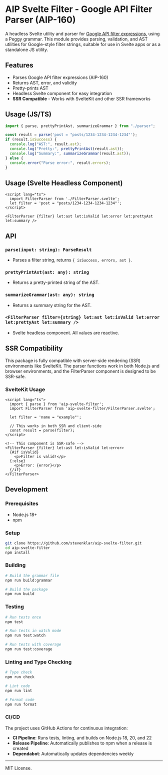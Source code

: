 # AIP Svelte Filter - Google API Filter Parser (AIP-160)

A headless Svelte utility and parser for [Google API filter expressions](https://google.aip.dev/160), using a Peggy grammar. This module provides parsing, validation, and AST utilities for Google-style filter strings, suitable for use in Svelte apps or as a standalone JS utility.

## Features

- Parses Google API filter expressions (AIP-160)
- Returns AST, error, and validity
- Pretty-prints AST
- Headless Svelte component for easy integration
- **SSR Compatible** - Works with SvelteKit and other SSR frameworks

## Usage (JS/TS)

```ts
import { parse, prettyPrintAst, summarizeGrammar } from "./parser";

const result = parse('post = "posts/1234-1234-1234-1234"');
if (result.isSuccess) {
  console.log("AST:", result.ast);
  console.log("Pretty:", prettyPrintAst(result.ast));
  console.log("Summary:", summarizeGrammar(result.ast));
} else {
  console.error("Parse error:", result.errors);
}
```

## Usage (Svelte Headless Component)

```svelte
<script lang="ts">
  import FilterParser from './FilterParser.svelte';
  let filter = 'post = "posts/1234-1234-1234-1234"';
</script>

<FilterParser {filter} let:ast let:isValid let:error let:prettyAst let:summary />
```

## API

### `parse(input: string): ParseResult`

- Parses a filter string, returns `{ isSuccess, errors, ast }`.

### `prettyPrintAst(ast: any): string`

- Returns a pretty-printed string of the AST.

### `summarizeGrammar(ast: any): string`

- Returns a summary string for the AST.

### `<FilterParser filter={string} let:ast let:isValid let:error let:prettyAst let:summary />`

- Svelte headless component. All values are reactive.

## SSR Compatibility

This package is fully compatible with server-side rendering (SSR) environments like SvelteKit. The parser functions work in both Node.js and browser environments, and the FilterParser component is designed to be SSR-safe.

### SvelteKit Usage

```svelte
<script lang="ts">
  import { parse } from 'aip-svelte-filter';
  import FilterParser from 'aip-svelte-filter/FilterParser.svelte';

  let filter = 'name = "example"';

  // This works in both SSR and client-side
  const result = parse(filter);
</script>

<!-- This component is SSR-safe -->
<FilterParser {filter} let:ast let:isValid let:error>
  {#if isValid}
    <p>Filter is valid!</p>
  {:else}
    <p>Error: {error}</p>
  {/if}
</FilterParser>
```

## Development

### Prerequisites

- Node.js 18+
- npm

### Setup

```bash
git clone https://github.com/stevenklar/aip-svelte-filter.git
cd aip-svelte-filter
npm install
```

### Building

```bash
# Build the grammar file
npm run build:grammar

# Build the package
npm run build
```

### Testing

```bash
# Run tests once
npm test

# Run tests in watch mode
npm run test:watch

# Run tests with coverage
npm run test:coverage
```

### Linting and Type Checking

```bash
# Type check
npm run check

# Lint code
npm run lint

# Format code
npm run format
```

### CI/CD

The project uses GitHub Actions for continuous integration:

- **CI Pipeline**: Runs tests, linting, and builds on Node.js 18, 20, and 22
- **Release Pipeline**: Automatically publishes to npm when a release is created
- **Dependabot**: Automatically updates dependencies weekly

---

MIT License.
